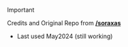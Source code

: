 > [!IMPORTANT]
> Credits and Original Repo from [**/soraxas**](https://github.com/soraxas/echo360/blob/master/README.md)
> * Last used May2024 (still working)
